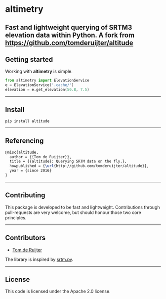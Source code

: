 # altimetry


Fast and lightweight querying of SRTM3 elevation data within Python.
A fork from https://github.com/tomderuijter/altitude
---

## Getting started
Working with **altimetry** is simple.
```python
from altimetry import ElevationService
e = ElevationService('.cache/')
elevation = e.get_elevation(50.8, 7.5)
```

---

## Install
```
pip install altitude
```

---

## Referencing
```latex
@misc{altitude,
  author = {{Tom de Ruijter}},
  title = {{altitude}: Querying SRTM data on the fly.},
  howpublished = {\url{http://github.com/tomderuijter/altitude}},
  year = {since 2016}
}
```
---

## Contributing
This package is developed to be fast and lightweight. Contributions through pull-requests are very welcome, but should honour those two core principles.

---

## Contributors
- [Tom de Ruijter](https://github.com/tomderuijter/)

The library is inspired by [srtm.py](https://github.com/tkrajina/srtm.py/).

---

## License
This code is licensed under the Apache 2.0 license.
